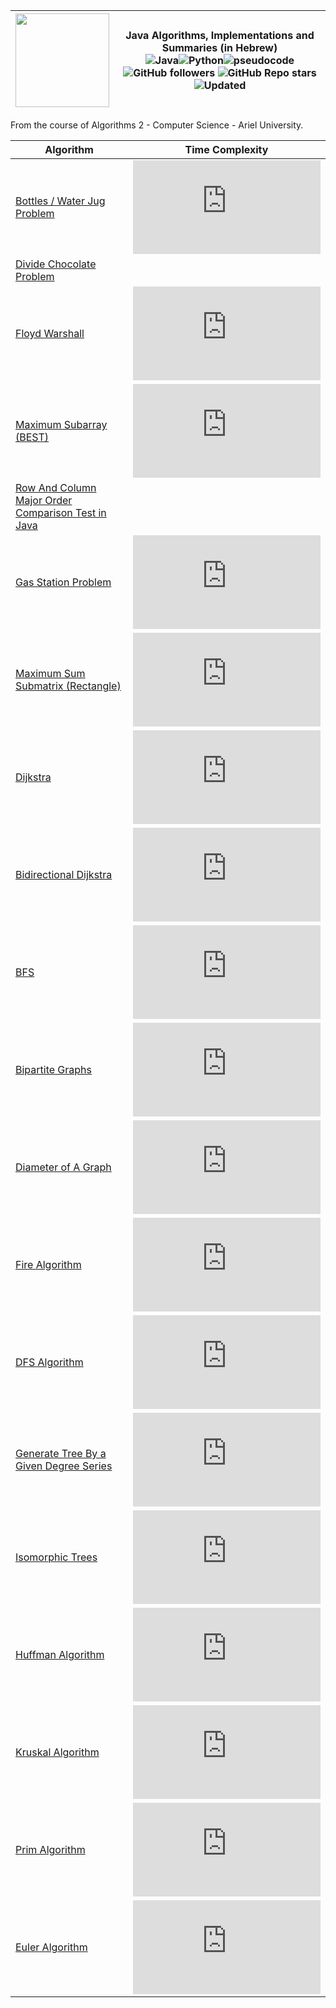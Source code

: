 
| <img width="150" height="150" src="https://cdn.iconscout.com/icon/free/png-256/algorithms-data-flow-chart-hierarchy-circle-analytics-2-5256.png">| Java Algorithms, Implementations and Summaries (in Hebrew)<br><img alt="Java" src="https://img.shields.io/badge/java-%23ED8B00.svg?&style=for-the-badge&logo=java&logoColor=white"/><img alt="Python" src="https://img.shields.io/badge/python%20-%2314354C.svg?&style=for-the-badge&logo=python&logoColor=white"/><img alt="pseudocode" src="https://img.shields.io/badge/pseudo%20code%20-green%23FF9A00.svg?&style=for-the-badge"/><br>![GitHub followers](https://img.shields.io/github/followers/DorAzaria?label=Follow&style=social) ![GitHub Repo stars](https://img.shields.io/github/stars/DorAzaria/Problems-on-Algorithms-2?style=social) ![Updated](https://img.shields.io/badge/Updated-2021-green)|
| --- | --- | 

From the course of Algorithms 2 - Computer Science - Ariel University.<br>

| Algorithm | Time Complexity | 
| --- | --- |
| [Bottles / Water Jug Problem](https://github.com/DorAzaria/Problems-on-Algorithms-2/tree/main/BottleProblem) | ![](https://latex.codecogs.com/gif.latex?%5Cinline%20O%28%28b_1&plus;1%29%28b_2&plus;1%29%29)|
|[Divide Chocolate Problem](https://github.com/DorAzaria/Problems-on-Algorithms-2/blob/main/DivideChocolateProblem/DivideChocolateProblem.java) | |
|[Floyd Warshall](https://github.com/DorAzaria/Problems-on-Algorithms-2/tree/main/FloydWarshall) | ![](https://latex.codecogs.com/gif.latex?%5Cinline%20O%28%7CV%7C%5E3%29)|
|[Maximum Subarray (BEST)](https://github.com/DorAzaria/Problems-on-Algorithms-2/tree/main/MaximumSubarray) |![](https://latex.codecogs.com/gif.latex?%5Cinline%20O%28n%29)  |
|[Row And Column Major Order Comparison Test in Java](https://github.com/DorAzaria/Problems-on-Algorithms-2/blob/main/RowColMajorOrder/RowNColComparison.java) | |
|[Gas Station Problem](https://github.com/DorAzaria/Problems-on-Algorithms-2/tree/main/GasStationProblem) |![](https://latex.codecogs.com/gif.latex?%5Cinline%20O%28n%29)  |
|[Maximum Sum Submatrix (Rectangle)](https://github.com/DorAzaria/Problems-on-Algorithms-2/tree/main/MaximumSubmatrix) |![](https://latex.codecogs.com/gif.latex?%5Cinline%20O%28n%5E3%29) |
|[Dijkstra](https://github.com/DorAzaria/Problems-on-Algorithms-2/tree/main/Dijkstra) |![](https://latex.codecogs.com/gif.latex?%5Cinline%20O%28%7CE%7C%5Ccdot%20%5Clog%7CV%7C%29) |
|[Bidirectional Dijkstra](https://github.com/DorAzaria/Problems-on-Algorithms-2/tree/main/Dijkstra/BidirectionalDijkstra) |![](https://latex.codecogs.com/gif.latex?%5Cinline%20O%28%7CE%7C%5Ccdot%20%5Clog%7CV%7C%29) |
|[BFS](https://github.com/DorAzaria/Problems-on-Algorithms-2/tree/main/BFS) | ![](https://latex.codecogs.com/gif.latex?%5Cinline%20O%28%7CV%7C&plus;%7CE%7C%29) |
|[Bipartite Graphs](https://github.com/DorAzaria/Problems-on-Algorithms-2/blob/main/BFS/BipartiteGraph.java) |![](https://latex.codecogs.com/gif.latex?%5Cinline%20O%28%7CV%7C&plus;%7CE%7C%29) |
|[Diameter of A Graph](https://github.com/DorAzaria/Problems-on-Algorithms-2/tree/main/DiameterOfAGraph) |![](https://latex.codecogs.com/gif.latex?%5Cinline%20O%28%7CV%7C&plus;%7CE%7C%29) |
|[Fire Algorithm](https://github.com/DorAzaria/Problems-on-Algorithms-2/tree/main/Fire) |![](https://latex.codecogs.com/gif.latex?%5Cinline%20O%28n%29) |
|[DFS Algorithm](https://github.com/DorAzaria/Problems-on-Algorithms-2/tree/main/DFS) |![](https://latex.codecogs.com/gif.latex?%5Cinline%20O%28%7CV%7C&plus;%7CE%7C%29)  |
|[Generate Tree By a Given Degree Series](https://github.com/DorAzaria/Problems-on-Algorithms-2/tree/main/BuildTreeFromDegrees) |![](https://latex.codecogs.com/gif.latex?%5Cinline%20O%28N%5Ccdot%20%5Clog%28N%29%29) |
|[Isomorphic Trees](https://github.com/DorAzaria/Problems-on-Algorithms-2/tree/main/IsomorphicTrees) |![](https://latex.codecogs.com/gif.latex?%5Cinline%20O%28N%5Ccdot%20%5Clog%28N%29%29) |
|[Huffman Algorithm](https://github.com/DorAzaria/Problems-on-Algorithms-2/tree/main/HuffmanAlgorithm) |![](https://latex.codecogs.com/gif.latex?%5Cinline%20O%28n%29) |
|[Kruskal Algorithm](https://github.com/DorAzaria/Problems-on-Algorithms-2/tree/main/KruskalAlgorithm) |![](https://latex.codecogs.com/gif.latex?%5Cinline%20O%28%7CE%7C%5Ccdot%20%5Clog%7CV%7C%29) |
|[Prim Algorithm](https://github.com/DorAzaria/Problems-on-Algorithms-2/tree/main/PrimAlgorithm) |![](https://latex.codecogs.com/gif.latex?%5Cinline%20O%28%7CE%7C%5Ccdot%20%5Clog%7CV%7C%29) |
|[Euler Algorithm](https://github.com/DorAzaria/Problems-on-Algorithms-2/tree/main/Euler) |![](https://latex.codecogs.com/gif.latex?%5Cinline%20O%28%7CV%7C%5Ccdot%20%7CE%7C%29) |
